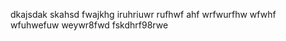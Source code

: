 dkajsdak skahsd fwajkhg iruhriuwr rufhwf ahf wrfwurfhw wfwhf wfuhwefuw weywr8fwd fskdhrf98rwe

<!---
Harshadithyan7/Harshadithyan7 is a ✨ special ✨ repository because its `README.md` (this file) appears on your GitHub profile.
You can click the Preview link to take a look at your changes.
--->
